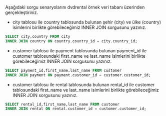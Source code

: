 Aşağıdaki sorgu senaryolarını dvdrental örnek veri tabanı üzerinden gerçekleştiriniz.

- city tablosu ile country tablosunda bulunan şehir (city) ve ülke (country) isimlerini birlikte görebileceğimiz INNER JOIN sorgusunu yazınız.
```sql
SELECT city,country FROM city
INNER JOIN country ON country.country_id = city.country_id;
```
- customer tablosu ile payment tablosunda bulunan payment_id ile customer tablosundaki first_name ve last_name isimlerini birlikte görebileceğimiz INNER JOIN sorgusunu yazınız.
```sql
SELECT payment_id,first_name,last_name FROM customer
INNER JOIN payment ON payment.customer_id = customer.customer_id;
```
- customer tablosu ile rental tablosunda bulunan rental_id ile customer tablosundaki first_name ve last_name isimlerini birlikte görebileceğimiz INNER JOIN sorgusunu yazınız.
```sql
SELECT rental_id,first_name,last_name FROM customer
INNER JOIN rental ON rental.customer_id = customer.customer_id;
```